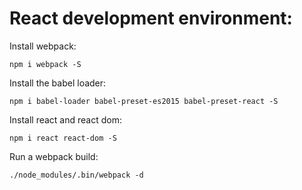 # React development environment:

Install webpack:

```
npm i webpack -S
```

Install the babel loader:

```
npm i babel-loader babel-preset-es2015 babel-preset-react -S
```

Install react and react dom:

```
npm i react react-dom -S
```

Run a webpack build:

```
./node_modules/.bin/webpack -d
```